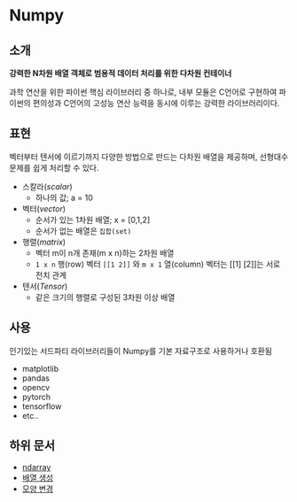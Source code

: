 # Numpy

## 소개

**강력한 N차원 배열 객체로 범용적 데이터 처리를 위한 다차원 컨테이너**

과학 연산을 위한 파이썬 핵심 라이브러리 중 하나로, 내부 모듈은 C언어로 구현하여 파이썬의 편의성과 C언어의 고성능 연산 능력을 동시에 이루는 강력한 라이브러리이다.

## 표현

벡터부터 텐서에 이르기까지 다양한 방법으로 만드는 다차원 배열을 제공하며, 선형대수 문제를 쉽게 처리할 수 있다.

- 스칼라(*scalar*)
  - 하나의 값; a = 10
- 벡터(*vector*)
  - 순서가 있는 1차원 배열; x = [0,1,2]
  - 순서가 없는 배열은 `집합(set)`
- 행렬(*matrix*)
  - 벡터 m이 n개 존재(m x n)하는 2차원 배열
  - `1 x n` 행(row) 벡터 `[[1 2]]` 와 `m x 1` 열(column) 벡터는 [[1] [2]]는 서로 전치 관계
- 텐서(*Tensor*)
  - 같은 크기의 행렬로 구성된 3차원 이상 배열

## 사용

인기있는 서드파티 라이브러리들이 Numpy를 기본 자료구조로 사용하거나 호환됨

- matplotlib
- pandas
- opencv
- pytorch
- tensorflow
- etc..

## 하위 문서

- [ndarray](concept/ndarray.md)
- [배열 생성](concept/create_array.md)
- [모양 변경](concept/reshape.md)